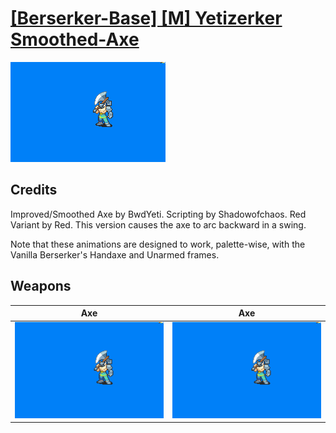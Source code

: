 # [\[Berserker-Base\] \[M\] Yetizerker Smoothed-Axe](../%5BBerserker-Base%5D%20%5BM%5D%20Yetizerker%20Smoothed-Axe)

<img src="./3.%20Axe%20(Red%20Variant)/Axe_000.png" alt="[Berserker-Base] [M] Yetizerker Smoothed-Axe standing" />

## Credits

Improved/Smoothed Axe by BwdYeti.
Scripting by Shadowofchaos.
Red Variant by Red. This version causes the axe to arc backward in a swing.

Note that these animations are designed to work, palette-wise, with the Vanilla Berserker's Handaxe and Unarmed frames.

## Weapons


|Axe |Axe |
|  :---: | :---: |
| <img alt="Axe animation" src="./3.%20Axe%20(Red%20Variant)/Axe.gif" /> | <img alt="Axe animation" src="./3.%20Axe%20(Yetizerker%20Smoothed)/Axe.gif" /> |
